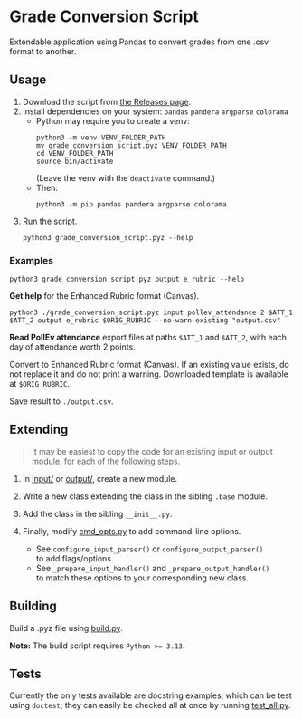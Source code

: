 # Grade Conversion Script

Extendable application using Pandas
to convert grades from one .csv format to another.

## Usage

1. Download the script from [the Releases page](https://github.com/jeffreyalanwang/grade_conversion_script/releases/).
1. Install dependencies on your system: `pandas` `pandera` `argparse` `colorama`
   * Python may require you to create a venv:
     ```console
     python3 -m venv VENV_FOLDER_PATH
     mv grade_conversion_script.pyz VENV_FOLDER_PATH
     cd VENV_FOLDER_PATH
     source bin/activate
     ```
     (Leave the venv with the `deactivate` command.)
   * Then:
     ```console
     python3 -m pip pandas pandera argparse colorama
     ```
1. Run the script.
   ```console
   python3 grade_conversion_script.pyz --help
   ```

### Examples

```console
python3 grade_conversion_script.pyz output e_rubric --help
```
**Get help** for the Enhanced Rubric format (Canvas).

```console
python3 ./grade_conversion_script.pyz input pollev_attendance 2 $ATT_1 $ATT_2 output e_rubric $ORIG_RUBRIC --no-warn-existing "output.csv"
```
**Read PollEv attendance** export files at paths `$ATT_1` and `$ATT_2`, with each day of attendance worth 2 points.

Convert to Enhanced Rubric format (Canvas). If an existing value exists, do not replace it and do not print a warning. Downloaded template is available at `$ORIG_RUBRIC`.

Save result to `./output.csv`.

## Extending

> It may be easiest to copy the code for an existing input or output module, for each of the following steps.

1. In [input/](/grade_conversion_script/input/) or [output/](/grade_conversion_script/output/), create a new module.

2. Write a new class extending the class in the sibling `.base` module.

3. Add the class in the sibling `__init__.py`.

4. Finally, modify [cmd_opts.py](/grade_conversion_script/cmd_opts.py) to add command-line options.
    * See `configure_input_parser()` or `configure_output_parser()` \
      to add flags/options.
    * See `_prepare_input_handler()` and `_prepare_output_handler()` \
      to match these options to your corresponding new class.

## Building

Build a .pyz file using [build.py](/build.py).

**Note:** The build script requires `Python >= 3.13`.

## Tests

Currently the only tests available are docstring examples, which can be test using `doctest`;
they can easily be checked all at once by running [test_all.py](/test_all.py).

